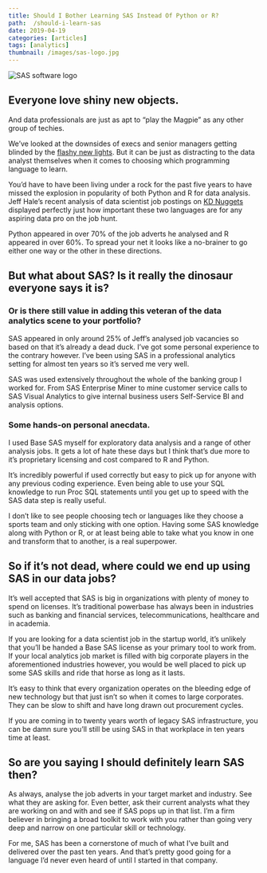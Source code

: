 ```yaml
---
title: Should I Bother Learning SAS Instead Of Python or R?
path:  /should-i-learn-sas
date: 2019-04-19
categories: [articles]
tags: [analytics]
thumbnail: /images/sas-logo.jpg
---
```

![SAS software logo](/images/sas-logo.jpg)

## Everyone love shiny new objects.

And data professionals are just as apt to “play the Magpie” as any other group of techies.

We’ve looked at the downsides of execs and senior managers getting blinded by the [flashy new lights](https://alanhylands.com/shiny-new-objects-and-boardroom-buzzword-bingo/). But it can be just as distracting to the data analyst themselves when it comes to choosing which programming language to learn.

You’d have to have been living under a rock for the past five years to have missed the explosion in popularity of both Python and R for data analysis. Jeff Hale’s recent analysis of data scientist job postings on [KD Nuggets](https://www.kdnuggets.com/2018/11/most-demand-skills-data-scientists.html) displayed perfectly just how important these two languages are for any aspiring data pro on the job hunt.

Python appeared in over 70% of the job adverts he analysed and R appeared in over 60%. To spread your net it looks like a no-brainer to go either one way or the other in these directions.

## But what about SAS? Is it really the dinosaur everyone says it is? 

### Or is there still  value in adding this veteran of the data analytics scene to your portfolio?

SAS appeared in only around 25% of Jeff&#8217;s analysed job vacancies so based on that it&#8217;s already a dead duck. I’ve got some personal experience to the contrary however. I’ve been using SAS in a professional analytics setting for almost ten years so it’s served me very well.

SAS was used extensively throughout the whole of the banking group I worked for. From SAS Enterprise Miner to mine customer service calls to SAS Visual Analytics to give internal business users Self-Service BI and analysis options.

### Some hands-on personal anecdata.

I used Base SAS myself for exploratory data analysis and a range of other analysis jobs. It gets a lot of hate these days but I think that&#8217;s due more to it&#8217;s proprietary licensing and cost compared to R and Python.

It&#8217;s incredibly powerful if used correctly but easy to pick up for anyone with any previous coding experience. Even being able to use your SQL knowledge to run Proc SQL statements until you get up to speed with the SAS data step is really useful.

I don&#8217;t like to see people choosing tech or languages like they choose a sports team and only sticking with one option. Having some SAS knowledge along with Python or R, or at least being able to take what you know in one and transform that to another, is a real superpower.

## So if it’s not dead, where could we end up using SAS in our data jobs?

It’s well accepted that SAS is big in organizations with plenty of money to spend on licenses. It’s traditional powerbase has always been in industries such as banking and financial services, telecommunications, healthcare and in academia.

If you are looking for a data scientist job in the startup world, it’s unlikely that you’ll be handed a Base SAS license as your primary tool to work from. If your local analytics job market is filled with big corporate players in the aforementioned industries however, you would be well placed to pick up some SAS skills and ride that horse as long as it lasts.

It’s easy to think that every organization operates on the bleeding edge of new technology but that just isn’t so when it comes to large corporates. They can be slow to shift and have long drawn out procurement cycles.

If you are coming in to twenty years worth of legacy SAS infrastructure, you can be damn sure you’ll still be using SAS in that workplace in ten years time at least.

## So are you saying I should definitely learn SAS then?

As always, analyse the job adverts in your target market and industry. See what they are asking for. Even better, ask their current analysts what they are working on and with and see if SAS pops up in that list. I’m a firm believer in bringing a broad toolkit to work with you rather than going very deep and narrow on one particular skill or technology.

For me, SAS has been a cornerstone of much of what I’ve built and delivered over the past ten years. And that’s pretty good going for a language I’d never even heard of until I started in that company.